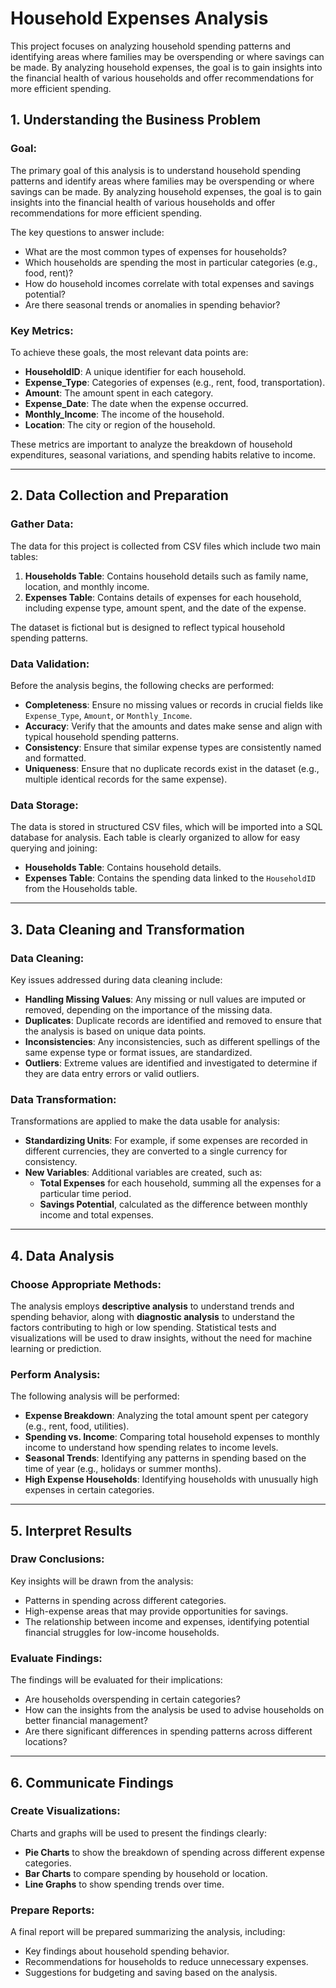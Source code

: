 # Household Expenses Analysis

This project focuses on analyzing household spending patterns and identifying areas where families may be overspending or where savings can be made. By analyzing household expenses, the goal is to gain insights into the financial health of various households and offer recommendations for more efficient spending.

## 1. Understanding the Business Problem

### Goal:
The primary goal of this analysis is to understand household spending patterns and identify areas where families may be overspending or where savings can be made. By analyzing household expenses, the goal is to gain insights into the financial health of various households and offer recommendations for more efficient spending.

The key questions to answer include:
- What are the most common types of expenses for households?
- Which households are spending the most in particular categories (e.g., food, rent)?
- How do household incomes correlate with total expenses and savings potential?
- Are there seasonal trends or anomalies in spending behavior?

### Key Metrics:
To achieve these goals, the most relevant data points are:
- **HouseholdID**: A unique identifier for each household.
- **Expense_Type**: Categories of expenses (e.g., rent, food, transportation).
- **Amount**: The amount spent in each category.
- **Expense_Date**: The date when the expense occurred.
- **Monthly_Income**: The income of the household.
- **Location**: The city or region of the household.

These metrics are important to analyze the breakdown of household expenditures, seasonal variations, and spending habits relative to income.

---

## 2. Data Collection and Preparation

### Gather Data:
The data for this project is collected from CSV files which include two main tables:
1. **Households Table**: Contains household details such as family name, location, and monthly income.
2. **Expenses Table**: Contains details of expenses for each household, including expense type, amount spent, and the date of the expense.

The dataset is fictional but is designed to reflect typical household spending patterns.

### Data Validation:
Before the analysis begins, the following checks are performed:
- **Completeness**: Ensure no missing values or records in crucial fields like `Expense_Type`, `Amount`, or `Monthly_Income`.
- **Accuracy**: Verify that the amounts and dates make sense and align with typical household spending patterns.
- **Consistency**: Ensure that similar expense types are consistently named and formatted.
- **Uniqueness**: Ensure that no duplicate records exist in the dataset (e.g., multiple identical records for the same expense).

### Data Storage:
The data is stored in structured CSV files, which will be imported into a SQL database for analysis. Each table is clearly organized to allow for easy querying and joining:
- **Households Table**: Contains household details.
- **Expenses Table**: Contains the spending data linked to the `HouseholdID` from the Households table.

---

## 3. Data Cleaning and Transformation

### Data Cleaning:
Key issues addressed during data cleaning include:
- **Handling Missing Values**: Any missing or null values are imputed or removed, depending on the importance of the missing data.
- **Duplicates**: Duplicate records are identified and removed to ensure that the analysis is based on unique data points.
- **Inconsistencies**: Any inconsistencies, such as different spellings of the same expense type or format issues, are standardized.
- **Outliers**: Extreme values are identified and investigated to determine if they are data entry errors or valid outliers.

### Data Transformation:
Transformations are applied to make the data usable for analysis:
- **Standardizing Units**: For example, if some expenses are recorded in different currencies, they are converted to a single currency for consistency.
- **New Variables**: Additional variables are created, such as:
  - **Total Expenses** for each household, summing all the expenses for a particular time period.
  - **Savings Potential**, calculated as the difference between monthly income and total expenses.

---

## 4. Data Analysis

### Choose Appropriate Methods:
The analysis employs **descriptive analysis** to understand trends and spending behavior, along with **diagnostic analysis** to understand the factors contributing to high or low spending. Statistical tests and visualizations will be used to draw insights, without the need for machine learning or prediction.

### Perform Analysis:
The following analysis will be performed:
- **Expense Breakdown**: Analyzing the total amount spent per category (e.g., rent, food, utilities).
- **Spending vs. Income**: Comparing total household expenses to monthly income to understand how spending relates to income levels.
- **Seasonal Trends**: Identifying any patterns in spending based on the time of year (e.g., holidays or summer months).
- **High Expense Households**: Identifying households with unusually high expenses in certain categories.

---

## 5. Interpret Results

### Draw Conclusions:
Key insights will be drawn from the analysis:
- Patterns in spending across different categories.
- High-expense areas that may provide opportunities for savings.
- The relationship between income and expenses, identifying potential financial struggles for low-income households.

### Evaluate Findings:
The findings will be evaluated for their implications:
- Are households overspending in certain categories?
- How can the insights from the analysis be used to advise households on better financial management?
- Are there significant differences in spending patterns across different locations?

---

## 6. Communicate Findings

### Create Visualizations:
Charts and graphs will be used to present the findings clearly:
- **Pie Charts** to show the breakdown of spending across different expense categories.
- **Bar Charts** to compare spending by household or location.
- **Line Graphs** to show spending trends over time.

### Prepare Reports:
A final report will be prepared summarizing the analysis, including:
- Key findings about household spending behavior.
- Recommendations for households to reduce unnecessary expenses.
- Suggestions for budgeting and saving based on the analysis.






